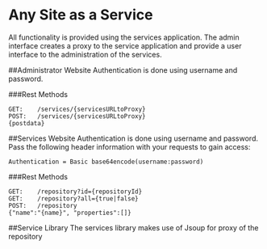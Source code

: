 # Any Site as a Service
All functionality is provided using the services application.  The admin interface creates a proxy to the service application and provide a user interface to the administration of the services.


##Administrator Website
Authentication is done using username and password.

###Rest Methods
```
GET: 	/services/{servicesURLtoProxy}
POST:	/services/{servicesURLtoProxy}
{postdata}
```

##Services Website
Authentication is done using username and password.  Pass the following header information with your requests to gain access:
```
Authentication = Basic base64encode(username:password)
```

###Rest Methods
```
GET:	/repository?id={repositoryId}
GET:	/repository?all={true|false}
POST:	/repository
{"name":"{name}", "properties":[]}
```

##Service Library
The services library makes use of Jsoup for proxy of the repository